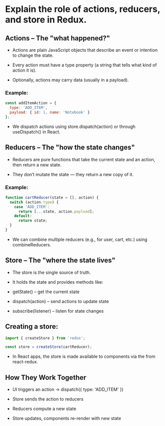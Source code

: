 # Explain the role of actions, reducers, and store in Redux.

## Actions – The "what happened?"
- Actions are plain JavaScript objects that describe an event or intention to change the state.

- Every action must have a type property (a string that tells what kind of action it is).

- Optionally, actions may carry data (usually in a payload).

### Example:
```js
const addItemAction = {
  type: 'ADD_ITEM',
  payload: { id: 1, name: 'Notebook' }
};
```
- We dispatch actions using store.dispatch(action) or through useDispatch() in React.


## Reducers – The "how the state changes"
- Reducers are pure functions that take the current state and an action, then return a new state.

- They don’t mutate the state — they return a new copy of it.

### Example:
```js
function cartReducer(state = [], action) {
  switch (action.type) {
    case 'ADD_ITEM':
      return [...state, action.payload];
    default:
      return state;
  }
}
```
- We can combine multiple reducers (e.g., for user, cart, etc.) using combineReducers.


## Store – The "where the state lives"
- The store is the single source of truth.

- It holds the state and provides methods like:

- getState() – get the current state

- dispatch(action) – send actions to update state

- subscribe(listener) – listen for state changes


## Creating a store:
```js
import { createStore } from 'redux';

const store = createStore(cartReducer);
```

- In React apps, the store is made available to components via the <Provider> from react-redux.

## How They Work Together
- UI triggers an action → dispatch({ type: 'ADD_ITEM' })

- Store sends the action to reducers

- Reducers compute a new state

- Store updates, components re-render with new state


